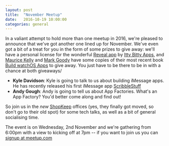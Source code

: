 ```yaml
---
layout: post
title:  "November Meetup"
date:   2016-10-19 10:00:00
categories: general
---
```


In a valiant attempt to hold more than one meetup in 2016, we're pleased to announce that we've got another one lined up for November. We've even got a bit of a treat for you in the form of some prizes to give away: we'll have a personal license for the wonderful [Reveal app](http://revealapp.com) by [Itty Bitty Apps](http://ittybittyapps.com), and [Maurice Kelly](http://twitter.com/mauricerkelly) and [Mark Goody](http://twitter.com/marramgrass) have some copies of their most recent book [Build watchOS Apps](http://watchosapps.build/) to give away. You just have to be there to be in with a chance at both giveaways/

* **Kyle Davidson**: Kyle is going to talk to us about building iMessage apps. He has recently released his first iMessage app [ScribbleStuff](https://itunes.apple.com/us/app/scribblestuff/id1153429188?mt=8)
* **Andy Gough**: Andy is going to tell us about App Factories. What's an App Factory? You'd better come along and find out!

So join us in the *new* [ShopKeep](http://www.shopkeep.com/) offices (yes, they finally got moved, so don't go to their old spot) for some tech talks, as well as a bit of general socialising time.

The event is on Wednesday, 2nd November and we're gathering from 6:00pm with a view to kicking off at 7pm -- if you want to join us you can [signup at meetup.com](https://www.meetup.com/NS_Belfast/events/234993408/)
